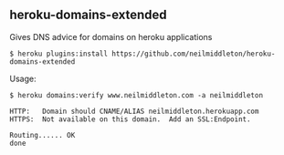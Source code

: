 ## heroku-domains-extended

Gives DNS advice for domains on heroku applications

```
$ heroku plugins:install https://github.com/neilmiddleton/heroku-domains-extended
```

Usage:

```
$ heroku domains:verify www.neilmiddleton.com -a neilmiddleton

HTTP:   Domain should CNAME/ALIAS neilmiddleton.herokuapp.com
HTTPS:  Not available on this domain.  Add an SSL:Endpoint.

Routing...... OK
done
```

